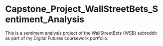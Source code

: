 # Capstone_Project_WallStreetBets_Sentiment_Analysis
 This is a sentiment analysis project of the WallStreetBets (WSB) subreddit as part of my Digital Futures coursework portfolio.
